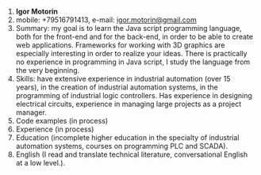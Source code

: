 1. **Igor Motorin**
2. mobile: +79516791413, e-mail: igor.motorin@gmail.com
3. Summary: my goal is to learn the Java script programming language, both for the front-end and for the back-end, in order to be able to create web applications. Frameworks for working with 3D graphics are especially interesting in order to realize your ideas. There is practically no experience in programming in Java script, I study the language from the very beginning.
4. Skills: have extensive experience in industrial automation (over 15 years), in the creation of industrial automation systems, in the programming of industrial logic controllers. Has experience in designing electrical circuits, experience in managing large projects as a project manager.
5. Code examples (in process)
6. Experience (in process)
7. Education (incomplete higher education in the specialty of industrial automation systems, courses on programming PLC and SCADA).
8. English (I read and translate technical literature, conversational English at a low level.).
